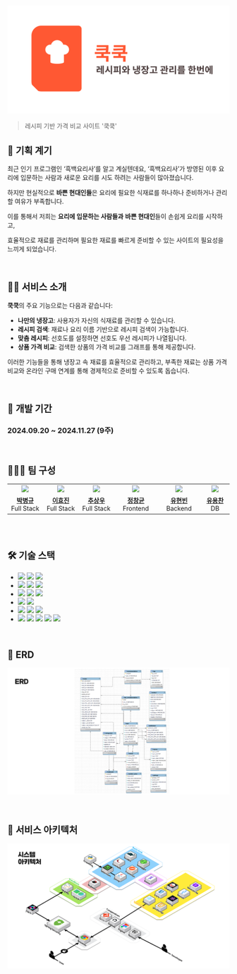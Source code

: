 ![logo](/public/assets/readmeImg/logo.png)

> 레시피 기반 가격 비교 사이트 '쿡쿡'

## 💠 기획 계기

최근 인기 프로그램인 ‘흑백요리사’를 알고 계실텐데요, ‘흑백요리사’가 방영된 이후 요리에 입문하는 사람과 새로운 요리를 시도 하려는 사람들이 많아졌습니다.

하지만 현실적으로 **바쁜 현대인들**은 요리에 필요한 식재료를 하나하나 준비하거나 관리할 여유가 부족합니다.

이를 통해서 저희는 **요리에 입문하는 사람들과** **바쁜 현대인**들이 손쉽게 요리를 시작하고, 

효율적으로 재료를 관리하며 필요한 재료를 빠르게 준비할 수 있는 사이트의 필요성을 느끼게 되었습니다.

<br/>

## 🧑‍🍳 서비스 소개

**쿡쿡**의 주요 기능으로는 다음과 같습니다:

- **나만의 냉장고**: 사용자가 자신의 식재료를 관리할 수 있습니다.
- **레시피 검색**: 재료나 요리 이름 기반으로 레시피 검색이 가능합니다.
- **맞춤 레시피**: 선호도를 설정하면 선호도 우선 레시피가 나열됩니다.
- **상품 가격 비교**: 검색한 상품의 가격 비교를 그래프를 통해 제공합니다.

이러한 기능들을 통해 냉장고 속 재료를 효율적으로 관리하고, 부족한 재료는 상품 가격 비교와 온라인 구매 연계를 통해 경제적으로 준비할 수 있도록 돕습니다.

<br/>

## 📆 개발 기간

### 2024.09.20 ~ 2024.11.27 (9주)

<br/>

## 🧑‍🤝‍🧑 팀 구성

<table>
  <tr >
    <td align="center" width="200px" >
      <a href="https://github.com/parkbg-git"><img src="https://avatars.githubusercontent.com/u/182458350?v=4"/></a>
    </td>
    <td align="center" width="200px" >
      <a href="https://github.com/maybeaj"><img src="https://avatars.githubusercontent.com/u/112530022?v=4"/></a>
    </td>
    <td align="center" width="200px" >
      <a href="https://github.com/dacapotrip"><img src="https://avatars.githubusercontent.com/u/129040973?v=4"/></a>
    </td>
    <td align="center" width="200px" >
      <a href="https://github.com/Gyunie01"><img src="https://avatars.githubusercontent.com/u/175200833?v=4"/></a>
    </td>
    <td align="center" width="200px" >
      <a href="https://github.com/cukwak"><img src="https://avatars.githubusercontent.com/u/31978182?v=4"/></a>
    </td>
    <td align="center" width="200px" >
      <a href="https://github.com/JBPineneedle"><img src="https://avatars.githubusercontent.com/u/48670669?v=4"/></a>
    </td>
  </tr>
  <tr>
    <td align="center" width="200px" >
      <a href="https://github.com/parkbg-git/"><strong>박병규</strong></a><br>Full Stack
    </td>
    <td align="center" width="200px" >
      <a href="https://github.com/maybeaj/"><strong>이효진</strong></a><br>Full Stack
    </td>
    <td align="center" width="200px" >
      <a href="https://github.com/dacapotrip/"><strong>추상우</strong></a><br>Full Stack
    </td>
    <td align="center" width="200px" >
      <a href="https://github.com/Gyunie01/"><strong>정창균</strong></a><br>Frontend
    </td>
    <td align="center" width="200px" >
      <a href="https://github.com/cukwak/"><strong>유현빈</strong></a><br>Backend
    </td>
    <td align="center" width="200px" >
      <a href="https://github.com/JBPineneedle/"><strong>유용찬</strong></a><br>DB
    </td>
  </tr>
</table>
<br/>

<br />

## 🛠️ 기술 스택

- <img src="https://img.shields.io/badge/Framework-%23121011?style=for-the-badge">
  <img src="https://img.shields.io/badge/springboot-6DB33F?style=for-the-badge&logo=springboot&logoColor=white">
  <img src="https://img.shields.io/badge/3.2.10-515151?style=for-the-badge">
  
- <img src="https://img.shields.io/badge/Build-%23121011?style=for-the-badge">
  <img src="https://img.shields.io/badge/Gradle-02303A?style=for-the-badge&logo=Gradle&logoColor=white">
  <img src="https://img.shields.io/badge/7.6.1-515151?style=for-the-badge">
  
- <img src="https://img.shields.io/badge/Language-%23121011?style=for-the-badge">
  <img src="https://img.shields.io/badge/java-%232EB67D?style=for-the-badge&logo=openjdk&logoColor=white"> 
  <img src="https://img.shields.io/badge/17-515151?style=for-the-badge">

- <img src="https://img.shields.io/badge/Database-%23121011?style=for-the-badge">
  <img src="https://img.shields.io/badge/MySQL-%2300A6D6?style=for-the-badge&logo=mysql&logoColor=white">

- <img src="https://img.shields.io/badge/Authentication-%23121011?style=for-the-badge">
  <img src="https://img.shields.io/badge/JWT-%232B2B2B?style=for-the-badge&logo=jsonwebtokens&logoColor=white"> 
  <img src="https://img.shields.io/badge/Spring_Security-%23121011?style=for-the-badge">

- <img src="https://img.shields.io/badge/Other Libraries-%23121011?style=for-the-badge">
  <img src="https://img.shields.io/badge/jsoup-%2343B02A?style=for-the-badge&logo=jsoup&logoColor=white">
  <img src="https://img.shields.io/badge/Spring Mail-%23E34F26?style=for-the-badge&logo=spring&logoColor=white">
  <img src="https://img.shields.io/badge/Swagger-%2300C853?style=for-the-badge&logo=swagger&logoColor=white"> 
  <img src="https://img.shields.io/badge/MyBatis-%235B7F8D?style=for-the-badge&logo=mybatis&logoColor=white">

<br />

## 📁 ERD

![logo](/public/assets/readmeImg/erd.png)

<br />

## 🚀 서비스 아키텍처

![logo](/public/assets/readmeImg/architecture.png)
